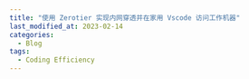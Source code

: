 ```yaml
---
title: "使用 Zerotier 实现内网穿透并在家用 Vscode 访问工作机器"
last_modified_at: 2023-02-14
categories:
  - Blog
tags:
  - Coding Efficiency
---
```


